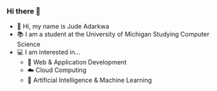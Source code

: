 ### Hi there 👋
- 👋 Hi, my name is Jude Adarkwa
- 📚 I am a student at the University of Michigan Studying Computer Science
- 💻 I am interested in...
  - 📲 Web & Application Development
  - ☁️ Cloud Computing
  - 🤖 Artificial Intelligence & Machine Learning

<!--
**jadarkwa/jadarkwa** is a ✨ _special_ ✨ repository because its `README.md` (this file) appears on your GitHub profile.

Here are some ideas to get you started:

  
